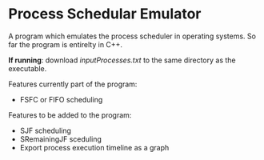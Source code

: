 # Process Schedular Emulator

A program which emulates the process scheduler in operating systems.
So far the program is entirelty in C++.

**If running**: download *inputProcesses.txt* to the same directory as the executable.

Features currently part of the program:
- FSFC or FIFO scheduling 

Features to be added to the program:
- SJF scheduling
- SRemainingJF sceduling
- Export process execution timeline as a graph


